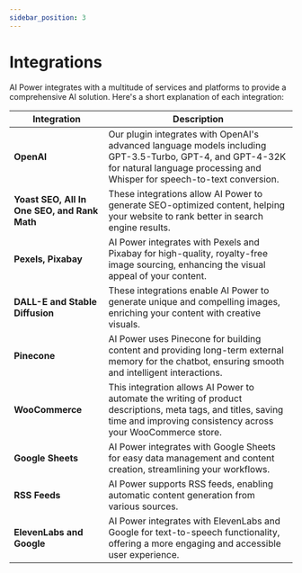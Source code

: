 ```yaml
---
sidebar_position: 3
---
```


# Integrations

AI Power integrates with a multitude of services and platforms to provide a comprehensive AI solution. Here's a short explanation of each integration:

| Integration | Description |
|-------------|-------------|
| **OpenAI** | Our plugin integrates with OpenAI's advanced language models including GPT-3.5-Turbo, GPT-4, and GPT-4-32K for natural language processing and Whisper for speech-to-text conversion. |
| **Yoast SEO, All In One SEO, and Rank Math** | These integrations allow AI Power to generate SEO-optimized content, helping your website to rank better in search engine results. |
| **Pexels, Pixabay** | AI Power integrates with Pexels and Pixabay for high-quality, royalty-free image sourcing, enhancing the visual appeal of your content. |
| **DALL-E and Stable Diffusion** | These integrations enable AI Power to generate unique and compelling images, enriching your content with creative visuals. |
| **Pinecone** | AI Power uses Pinecone for building content and providing long-term external memory for the chatbot, ensuring smooth and intelligent interactions. |
| **WooCommerce** | This integration allows AI Power to automate the writing of product descriptions, meta tags, and titles, saving time and improving consistency across your WooCommerce store. |
| **Google Sheets** | AI Power integrates with Google Sheets for easy data management and content creation, streamlining your workflows. |
| **RSS Feeds** | AI Power supports RSS feeds, enabling automatic content generation from various sources. |
| **ElevenLabs and Google** | AI Power integrates with ElevenLabs and Google for text-to-speech functionality, offering a more engaging and accessible user experience. |